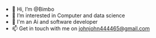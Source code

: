 - 👋 Hi, I’m @Bimbo
- 👀 I’m interested in Computer and data science
- 🌱 I'm an Ai and software developer 
- 📫 Get in touch with me on johnjohn444465@gmail.com

<!---
YRrami/YRrami is a ✨ special ✨ repository because its `README.md` (this file) appears on your GitHub profile.
You can click the Preview link to take a look at your changes.
--->
